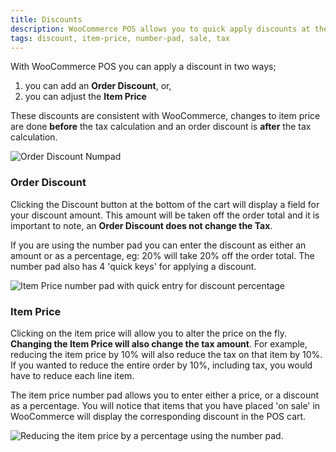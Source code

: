 ```yaml
---
title: Discounts
description: WooCommerce POS allows you to quick apply discounts at the point-of-sale.
tags: discount, item-price, number-pad, sale, tax
---
```


With WooCommerce POS you can apply a discount in two ways;

1.  you can add an **Order Discount**, or,
2.  you can adjust the **Item Price**

These discounts are consistent with WooCommerce, changes to item price are done **before** the tax calculation and an order discount is **after** the tax calculation. 

![Order Discount Numpad](http://wcpos.com/wp-content/uploads/2014/09/order-discount-numpad.png "Using number pad entry to add an Order Discount")

### Order Discount

Clicking the Discount button at the bottom of the cart will display a field for your discount amount. 
This amount will be taken off the order total and it is important to note, an **Order Discount does not change the Tax**. 

If you are using the number pad you can enter the discount as either an amount or as a percentage, eg: 20% will take 20% off the order total. 
The number pad also has 4 'quick keys' for applying a discount. 

![](http://wcpos.com/wp-content/uploads/2014/09/item-price-numpad-amount.png "Item Price number pad with quick entry for discount percentage")

### Item Price

Clicking on the item price will allow you to alter the price on the fly. 
**Changing the Item Price will also change the tax amount**. 
For example, reducing the item price by 10% will also reduce the tax on that item by 10%. 
If you wanted to reduce the entire order by 10%, including tax, you would have to reduce each line item. 

The item price number pad allows you to enter either a price, or a discount as a percentage. 
You will notice that items that you have placed 'on sale' in WooCommerce will display the corresponding discount in the POS cart. 

![Reducing the item price by a percentage using the number pad.](http://wcpos.com/wp-content/uploads/2014/09/item-price-numpad-percentage.png "Reducing the item price by a percentage using the number pad")
